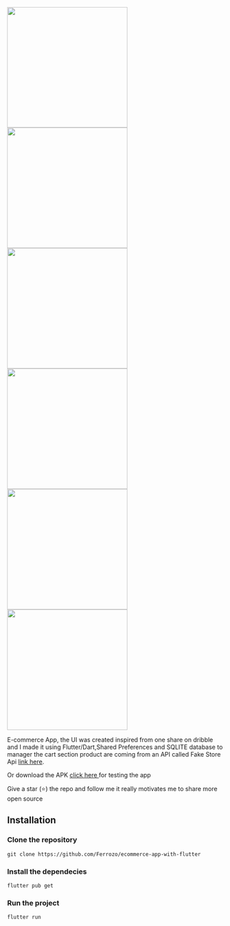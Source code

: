 <div>

<img src='1.png' width='280px'/>
<img src='2.png' width='280px'/>
<img src='3.png' width='280px'/>
<img src='4.png' width='280px'/>
<img src='5.png' width='280px'/>
<img src='6.png' width='280px'/>
</div>


E-commerce App, the UI was created inspired from one share on dribble and I made it using Flutter/Dart,Shared Preferences and SQLITE database to manager the cart section product are coming from an API called Fake Store Api <a href='https://fakestoreapi.com'>link here</a>.

<!-- <p><a href="#"> Download on Google Store</a> for testing the app</p> <br> -->

<p>Or download the APK <a href="https://github.com/Ferrozo/ecommerce-app-with-flutter/releases/download/ecommerce/app-release.apk"> click here </a> for testing the app</p>

Give a star (⭐) the repo and follow me it really motivates me to share more open source 

## Installation


### Clone the repository
```
git clone https://github.com/Ferrozo/ecommerce-app-with-flutter
```
### Install the dependecies
```
flutter pub get
```
### Run the project

```
flutter run
```
